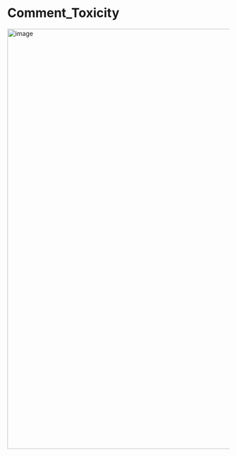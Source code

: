 # Comment_Toxicity

<img width="951" alt="image" src="https://github.com/user-attachments/assets/b4b646d7-a21f-4930-a268-ced8fef0af24">
